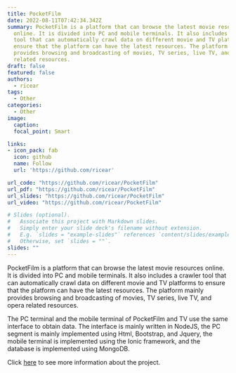 ```yaml
---
title: PocketFilm
date: 2022-08-11T07:42:34.342Z
summary: PocketFilm is a platform that can browse the latest movie resources
  online. It is divided into PC and mobile terminals. It also includes a crawler
  tool that can automatically crawl data on different movie and TV platforms to
  ensure that the platform can have the latest resources. The platform mainly
  provides browsing and broadcasting of movies, TV series, live TV, and opera
  related resources.
draft: false
featured: false
authors:
  - ricear
tags:
  - Other
categories:
  - Other
image:
  caption:
  focal_point: Smart

links:
- icon_pack: fab
  icon: github
  name: Follow
  url: 'https://github.com/ricear'

url_code: "https://github.com/ricear/PocketFilm"
url_pdf: "https://github.com/ricear/PocketFilm"
url_slides: "https://github.com/ricear/PocketFilm"
url_video: "https://github.com/ricear/PocketFilm"

# Slides (optional).
#   Associate this project with Markdown slides.
#   Simply enter your slide deck's filename without extension.
#   E.g. `slides = "example-slides"` references `content/slides/example-slides.md`.
#   Otherwise, set `slides = ""`.
slides: ""
---
```

PocketFilm is a platform that can browse the latest movie resources online. It is divided into PC and mobile terminals. It also includes a crawler tool that can automatically crawl data on different movie and TV platforms to ensure that the platform can have the latest resources. The platform mainly provides browsing and broadcasting of movies, TV series, live TV, and opera related resources.

The PC terminal and the mobile terminal of PocketFilm and TV use the same interface to obtain data. The interface is mainly written in NodeJS, the PC segment is mainly implemented using Html, Bootstrap, and Jquery, the mobile terminal is implemented using the Ionic framework, and the database is implemented using MongoDB.

Click [here](https://github.com/ricear/PocketFilm) to see more information about the project.